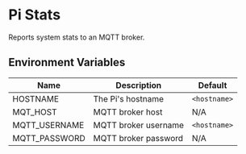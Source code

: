 # Pi Stats

Reports system stats to an MQTT broker.

## Environment Variables

| Name | Description | Default |
|------|-------------|---------|
| HOSTNAME | The Pi's hostname | `<hostname>` |
| MQT_HOST | MQTT broker host | N/A |
| MQTT_USERNAME | MQTT broker username | `<hostname>` |
| MQTT_PASSWORD | MQTT broker password | N/A |
